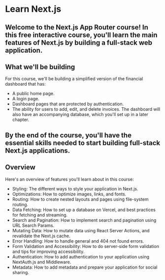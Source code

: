 # Learn Next.js
Welcome to the Next.js App Router course! In this free interactive course, you'll learn the main features of Next.js by building a full-stack web application.
---
## What we'll be building
For this course, we'll be building a simplified version of the financial dashboard that has:

* A public home page.
* A login page.
* Dashboard pages that are protected by authentication.
* The ability for users to add, edit, and delete invoices.
The dashboard will also have an accompanying database, which you'll set up in a later chapter.

By the end of the course, you'll have the essential skills needed to start building full-stack Next.js applications.
---
## Overview
Here's an overview of features you'll learn about in this course:

* Styling: The different ways to style your application in Next.js.
* Optimizations: How to optimize images, links, and fonts.
* Routing: How to create nested layouts and pages using file-system routing.
* Data Fetching: How to set up a database on Vercel, and best practices for fetching and streaming.
* Search and Pagination: How to implement search and pagination using URL Search Params.
* Mutating Data: How to mutate data using React Server Actions, and revalidate the Next.js cache.
* Error Handling: How to handle general and 404 not found errors.
* Form Validation and Accessibility: How to do server-side form validation and tips for improving accessibility.
* Authentication: How to add authentication to your application using NextAuth.js and Middleware.
* Metadata: How to add metadata and prepare your application for social sharing.